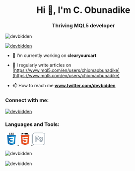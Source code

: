 <h1 align="center">Hi 👋, I'm C. Obunadike</h1>
<h3 align="center">Thriving MQL5 developer</h3>

<p align="left"> <img src="https://komarev.com/ghpvc/?username=devbidden&label=Profile%20views&color=0e75b6&style=flat" alt="devbidden" /> </p>

<p align="left"> <a href="https://twitter.com/devbidden" target="blank"><img src="https://img.shields.io/twitter/follow/devbidden?logo=twitter&style=for-the-badge" alt="devbidden" /></a> </p>

- 🔭 I’m currently working on **clearyourcart**

- 📝 I regularly write articles on [https://www.mql5.com/en/users/chiomaobunadike](https://www.mql5.com/en/users/chiomaobunadike)

- 📫 How to reach me **www.twitter.com/devbidden**

<h3 align="left">Connect with me:</h3>
<p align="left">
<a href="https://twitter.com/devbidden" target="blank"><img align="center" src="https://raw.githubusercontent.com/rahuldkjain/github-profile-readme-generator/master/src/images/icons/Social/twitter.svg" alt="devbidden" height="30" width="40" /></a>
</p>

<h3 align="left">Languages and Tools:</h3>
<p align="left"> <a href="https://www.w3schools.com/css/" target="_blank" rel="noreferrer"> <img src="https://raw.githubusercontent.com/devicons/devicon/master/icons/css3/css3-original-wordmark.svg" alt="css3" width="40" height="40"/> </a> <a href="https://www.w3.org/html/" target="_blank" rel="noreferrer"> <img src="https://raw.githubusercontent.com/devicons/devicon/master/icons/html5/html5-original-wordmark.svg" alt="html5" width="40" height="40"/> </a> <a href="https://www.photoshop.com/en" target="_blank" rel="noreferrer"> <img src="https://raw.githubusercontent.com/devicons/devicon/master/icons/photoshop/photoshop-line.svg" alt="photoshop" width="40" height="40"/> </a> </p>

<p><img align="center" src="https://github-readme-stats.vercel.app/api/top-langs?username=devbidden&show_icons=true&locale=en&layout=compact" alt="devbidden" /></p>

<p><img align="center" src="https://github-readme-streak-stats.herokuapp.com/?user=devbidden&" alt="devbidden" /></p>

